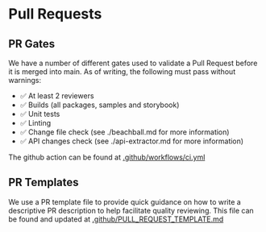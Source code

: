 # Pull Requests

## PR Gates

We have a number of different gates used to validate a Pull Request before it is merged into main.
As of writing, the following must pass without warnings:

* ✅ At least 2 reviewers
* ✅ Builds (all packages, samples and storybook)
* ✅ Unit tests
* ✅ Linting
* ✅ Change file check (see ./beachball.md for more information)
* ✅ API changes check (see ./api-extractor.md for more information)

The github action can be found at [.github/workflows/ci.yml](https://github.com/Azure/communication-ui-library/blob/main/.github/workflows/ci.yml)

## PR Templates

We use a PR template file to provide quick guidance on how to write a descriptive PR description to help facilitate quality reviewing. This file can be found and updated at [.github/PULL_REQUEST_TEMPLATE.md](https://github.com/Azure/communication-ui-library/blob/main/.github/PULL_REQUEST_TEMPLATE.md)
